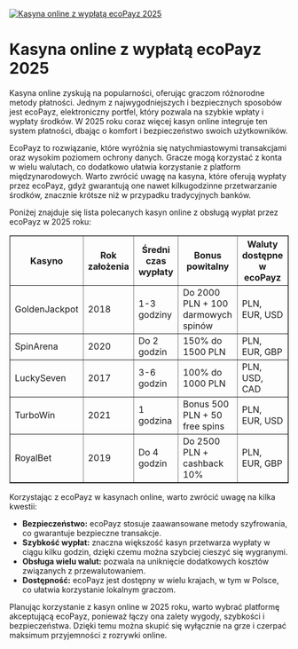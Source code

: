 [![Kasyna online z wypłatą ecoPayz 2025](https://123-caf.pages.dev/gitsignup.png)](https://vrmoo.ru/Bt82HjjY)

<h1>Kasyna online z wypłatą ecoPayz 2025</h1> <p>Kasyna online zyskują na popularności, oferując graczom różnorodne metody płatności. Jednym z najwygodniejszych i bezpiecznych sposobów jest ecoPayz, elektroniczny portfel, który pozwala na szybkie wpłaty i wypłaty środków. W 2025 roku coraz więcej kasyn online integruje ten system płatności, dbając o komfort i bezpieczeństwo swoich użytkowników.</p> <p>EcoPayz to rozwiązanie, które wyróżnia się natychmiastowymi transakcjami oraz wysokim poziomem ochrony danych. Gracze mogą korzystać z konta w wielu walutach, co dodatkowo ułatwia korzystanie z platform międzynarodowych. Warto zwrócić uwagę na kasyna, które oferują wypłaty przez ecoPayz, gdyż gwarantują one nawet kilkugodzinne przetwarzanie środków, znacznie krótsze niż w przypadku tradycyjnych banków.</p> <p>Poniżej znajduje się lista polecanych kasyn online z obsługą wypłat przez ecoPayz w 2025 roku:</p> <table border="1" cellpadding="8" cellspacing="0">   <thead>     <tr>       <th>Kasyno</th>       <th>Rok założenia</th>       <th>Średni czas wypłaty</th>       <th>Bonus powitalny</th>       <th>Waluty dostępne w ecoPayz</th>     </tr>   </thead>   <tbody>     <tr>       <td>GoldenJackpot</td>       <td>2018</td>       <td>1-3 godziny</td>       <td>Do 2000 PLN + 100 darmowych spinów</td>       <td>PLN, EUR, USD</td>     </tr>     <tr>       <td>SpinArena</td>       <td>2020</td>       <td>Do 2 godzin</td>       <td>150% do 1500 PLN</td>       <td>PLN, EUR, GBP</td>     </tr>     <tr>       <td>LuckySeven</td>       <td>2017</td>       <td>3-6 godzin</td>       <td>100% do 1000 PLN</td>       <td>PLN, USD, CAD</td>     </tr>     <tr>       <td>TurboWin</td>       <td>2021</td>       <td>1 godzina</td>       <td>Bonus 500 PLN + 50 free spins</td>       <td>PLN, EUR, USD</td>     </tr>     <tr>       <td>RoyalBet</td>       <td>2019</td>       <td>Do 4 godzin</td>       <td>Do 2500 PLN + cashback 10%</td>       <td>PLN, EUR, GBP</td>     </tr>   </tbody> </table> <p>Korzystając z ecoPayz w kasynach online, warto zwrócić uwagę na kilka kwestii:</p> <ul>   <li><strong>Bezpieczeństwo:</strong> ecoPayz stosuje zaawansowane metody szyfrowania, co gwarantuje bezpieczne transakcje.</li>   <li><strong>Szybkość wypłat:</strong> znaczna większość kasyn przetwarza wypłaty w ciągu kilku godzin, dzięki czemu można szybciej cieszyć się wygranymi.</li>   <li><strong>Obsługa wielu walut:</strong> pozwala na uniknięcie dodatkowych kosztów związanych z przewalutowaniem.</li>   <li><strong>Dostępność:</strong> ecoPayz jest dostępny w wielu krajach, w tym w Polsce, co ułatwia korzystanie lokalnym graczom.</li> </ul> <p>Planując korzystanie z kasyn online w 2025 roku, warto wybrać platformę akceptującą ecoPayz, ponieważ łączy ona zalety wygody, szybkości i bezpieczeństwa. Dzięki temu można skupić się wyłącznie na grze i czerpać maksimum przyjemności z rozrywki online.</p>